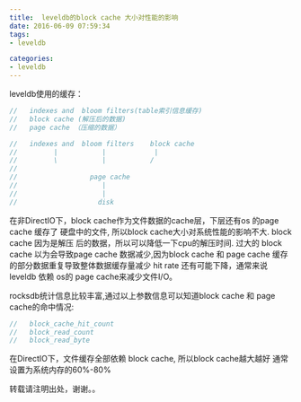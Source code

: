 ```yaml
---
title:  leveldb的block cache 大小对性能的影响
date: 2016-06-09 07:59:34
tags:
- leveldb

categories:
- leveldb
---
```


leveldb使用的缓存：
```c
//   indexes and  bloom filters(table索引信息缓存)
//   block cache (解压后的数据)
//   page cache （压缩的数据）

//   indexes and  bloom filters    block cache 
//         |           |            |
//         \           |           /                    
//                
//                  page cache 
//                     |
//                     |
//                    disk
```
在非DirectIO下，block cache作为文件数据的cache层，下层还有os 的page cache 缓存了
硬盘中的文件, 所以block cache大小对系统性能的影响不大. block cache 因为是解压
后的数据，所以可以降低一下cpu的解压时间. 过大的 block cache 以为会导致page cache
数据减少,因为block cache 和 page cache 缓存的部分数据重复导致整体数据缓存量减少
hit rate 还有可能下降，通常来说leveldb 依赖 os的 page cache来减少文件I/O。

rocksdb统计信息比较丰富,通过以上参数信息可以知道block cache 和 page cache的命中情况:
```c
//   block_cache_hit_count 
//   block_read_count
//   block_read_byte 
```
在DirectIO下，文件缓存全部依赖 block cache, 所以block cache越大越好
通常设置为系统内存的60%-80%


转载请注明出处，谢谢。。
